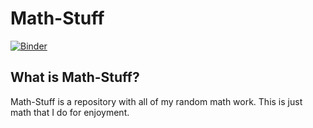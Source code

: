# Math-Stuff
[![Binder](https://mybinder.org/badge_logo.svg)](https://mybinder.org/v2/gh/JonathanMathBoi/Math-Stuff/master)

## What is Math-Stuff?
Math-Stuff is a repository with all of my random math work. This is just math that I do for enjoyment.
